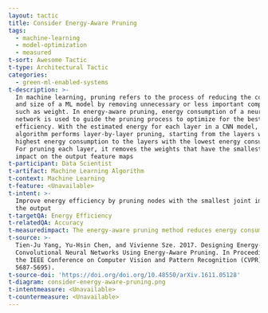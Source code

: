 ```yaml
---
layout: tactic
title: Consider Energy-Aware Pruning
tags:
  - machine-learning
  - model-optimization
  - measured
t-sort: Awesome Tactic
t-type: Architectural Tactic
categories:
  - green-ml-enabled-systems
t-description: >-
  In machine learning, pruning refers to the process of reducing the complexity
  and size of a ML model by removing unnecessary or less important components,
  such as weight. In energy-aware pruning, energy consumption of a neural
  network is used to guide the pruning process to optimize for the best energy
  efficiency. With the estimated energy for each layer in a CNN model, the
  algorithm performs layer-by-layer pruning, starting from the layers with the
  highest energy consumption to the layers with the lowest energy consumption.
  For pruning each layer, it removes the weights that have the smallest joint
  impact on the output feature maps
t-participant: Data Scientist
t-artifact: Machine Learning Algorithm
t-context: Machine Learning
t-feature: <Unavailable>
t-intent: >-
  Improve energy efficiency by pruning nodes with the smallest joint impact on
  the output
t-targetQA: Energy Efficiency
t-relatedQA: Accuracy
t-measuredimpact: The energy-aware pruning method reduces energy consumption
t-source: >-
  Tien-Ju Yang, Yu-Hsin Chen, and Vivienne Sze. 2017. Designing Energy-Efficient
  Convolutional Neural Networks Using Energy-Aware Pruning. In Proceedings of
  the IEEE Conference on Computer Vision and Pattern Recognition (CVPR) (pp.
  5687-5695).
t-source-doi: 'https://doi.org/doi.org/10.48550/arXiv.1611.05128'
t-diagram: consider-energy-aware-pruning.png
t-intentmeasure: <Unavailable>
t-countermeasure: <Unavailable>
---
```


